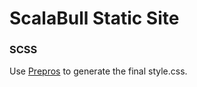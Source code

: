 # ScalaBull Static Site

### SCSS
Use [Prepros](https://prepros.io/) to generate the final style.css.




